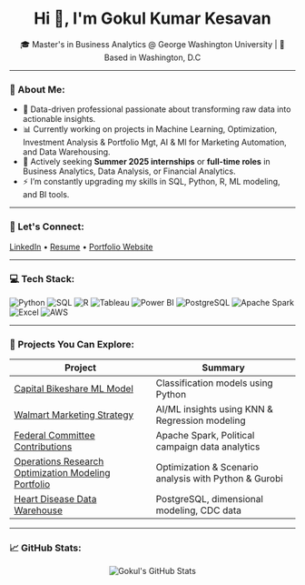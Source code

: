 <h1 align="center">Hi 👋, I'm Gokul Kumar Kesavan</h1>

<p align="center">
🎓 Master's in Business Analytics @ George Washington University | 📍 Based in Washington, D.C
</p>

---

### 🧠 About Me:
- 🌟 Data-driven professional passionate about transforming raw data into actionable insights.
- 📊 Currently working on projects in Machine Learning, Optimization, Investment Analysis & Portfolio Mgt, AI & Ml for Marketing Automation, and Data Warehousing.
- 💼 Actively seeking **Summer 2025 internships** or **full-time roles** in Business Analytics, Data Analysis, or Financial Analytics.
- ⚡ I’m constantly upgrading my skills in SQL, Python, R, ML modeling, and BI tools.

---

### 🔗 Let's Connect:
[LinkedIn](https://www.linkedin.com/in/gokul-kumar-kesavan/) • [Resume](https://drive.google.com/file/d/1_iw0GC7mL5wRv7e5ANSWw4boSxMaaX0a/view) • [Portfolio Website](https://gokulkumar1014.github.io/)

---

### 💻 Tech Stack:
![Python](https://img.shields.io/badge/-Python-3776AB?style=flat&logo=python&logoColor=white)
![SQL](https://img.shields.io/badge/-SQL-4479A1?style=flat&logo=postgresql&logoColor=white)
![R](https://img.shields.io/badge/-R-276DC3?style=flat&logo=r&logoColor=white)
![Tableau](https://img.shields.io/badge/-Tableau-E97627?style=flat&logo=tableau&logoColor=white)
![Power BI](https://img.shields.io/badge/-PowerBI-F2C811?style=flat&logo=powerbi&logoColor=black)
![PostgreSQL](https://img.shields.io/badge/-PostgreSQL-336791?style=flat&logo=postgresql&logoColor=white)
![Apache Spark](https://img.shields.io/badge/-Apache%20Spark-E25A1C?style=flat&logo=apachespark&logoColor=white)
![Excel](https://img.shields.io/badge/-Excel-217346?style=flat&logo=microsoft-excel&logoColor=white)
![AWS](https://img.shields.io/badge/-AWS-232F3E?style=flat&logo=amazonaws&logoColor=white)

---

### 📂 Projects You Can Explore:
| Project | Summary |
|--------|---------|
| [Capital Bikeshare ML Model](https://github.com/gokulkumar1014/Capital-Bikeshare-ML-Supervised) | Classification models using Python |
| [Walmart Marketing Strategy](https://github.com/gokulkumar1014/Walmart-Rollback-Pricing-Strategy-Optimization) | AI/ML insights using KNN & Regression modeling |
| [Federal Committee Contributions](https://github.com/gokulkumar1014/federal-committees-contribution-analysis) | Apache Spark, Political campaign data analytics |
| [Operations Research Optimization Modeling Portfolio](https://github.com/gokulkumar1014/Operations-Research-Optimization-Modeling-Portfolio) | Optimization & Scenario analysis with Python & Gurobi |
| [Heart Disease Data Warehouse](https://github.com/gokulkumar1014/indicators-of-heart-disease) | PostgreSQL, dimensional modeling, CDC data |

---

### 📈 GitHub Stats:
<p align="center">
  <img src="https://github-readme-stats.vercel.app/api?username=gokulkumar1014&show_icons=true&theme=radical" alt="Gokul's GitHub Stats" />
</p>

